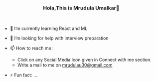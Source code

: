 ### <div align="center" font-size="24px">Hola,This is Mrudula Umalkar👋</div>
<br>

- 🌱 I’m currently learning React and ML
- 🤔 I’m looking for help with interview preparation
- 📫 How to reach me : 
     <ul>
  <li>Click on any Social Media Icon given in Connect with me section.</li>
     <li>Write a mail to me on <a href="mrudulau30@gmail.com">mrudulau30@gmail.com</a></li>
  </ul>

- ⚡ Fun fact: ...

